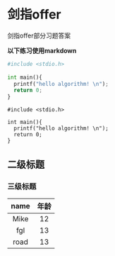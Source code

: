 # 剑指offer
剑指offer部分习题答案

**以下练习使用markdown**

```python
#include <stdio.h>
    
int main(){
  printf("hello algorithm! \n");
  return 0;
}
```
    
    #include <stdio.h>
    
    int main(){
      printf("hello algorithm! \n");
      return 0;
    }
    
## 二级标题
### 三级标题

|name      | 年龄    |
|:--------:|:--------:
|Mike      |12  |
|fgl       | 13 |
|road      | 13 |
